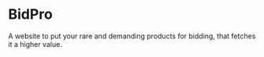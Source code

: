 # BidPro
A website to put your rare and demanding products for bidding, that fetches it a higher value.
